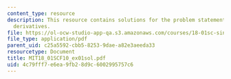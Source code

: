 ```yaml
---
content_type: resource
description: This resource contains solutions for the problem statements related to
  derivatives.
file: https://ol-ocw-studio-app-qa.s3.amazonaws.com/courses/18-01sc-single-variable-calculus-fall-2010/4c79fff7e6ea9fb28d9c6002995757c6_MIT18_01SCF10_ex01sol.pdf
file_type: application/pdf
parent_uid: c25a5592-cbb5-8253-9dae-a82e3aeeda33
resourcetype: Document
title: MIT18_01SCF10_ex01sol.pdf
uid: 4c79fff7-e6ea-9fb2-8d9c-6002995757c6
---
```

